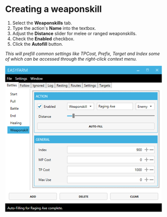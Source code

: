 # Creating a weaponskill
1. Select the **Weaponskills** tab.
2. Type the action's **Name** into the textbox.
3. Adjust the **Distance** slider for melee or ranged weaponskills.
4. Check the **Enabled** checkbox.
5. Click the **Autofill** button.

  *This will prefill common settings like TPCost, Prefix, Target and Index
  some of which can be accessed through the right-click context menu.*

![](images/weaponskills.png)
